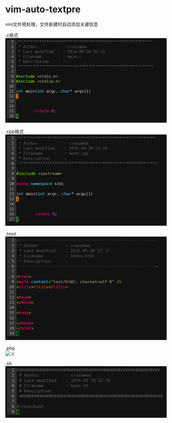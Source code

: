 # vim-auto-textpre
vim文件预处理，文件新建时自动添加关键信息

.c格式<br>
![.c](https://github.com/carzymad/images/blob/master/main.c.png)

.cpp格式<br>
![.c](https://github.com/carzymad/images/blob/master/main.cpp.png)

.html<br>
![.c](https://github.com/carzymad/images/blob/master/index.html.png)

.php<br>
![.c](https://github.com/carzymad/images/blob/master/index,php.png)

.sh<br>
![.c](https://github.com/carzymad/images/blob/master/bash.sh.png)
